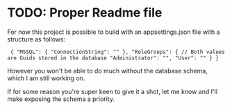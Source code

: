 ﻿# TODO: Proper Readme file

For now this project is possible to build with an appsettings.json file with a structure as follows:

` 
{
  "MSSQL": {
    "ConnectionString": ""
  },
  "RoleGroups": { // Both values are Guids stored in the database
    "Administrator": "",
    "User": ""
  }
}
`

However you won't be able to do much without the database schema, which I am still working on.

If for some reason you're super keen to give it a shot, let me know and I'll make exposing the schema a priority.